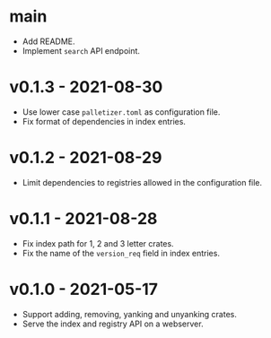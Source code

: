 # main
* Add README.
* Implement `search` API endpoint.

# v0.1.3 - 2021-08-30
* Use lower case `palletizer.toml` as configuration file.
* Fix format of dependencies in index entries.

# v0.1.2 - 2021-08-29
* Limit dependencies to registries allowed in the configuration file.

# v0.1.1 - 2021-08-28
* Fix index path for 1, 2 and 3 letter crates.
* Fix the name of the `version_req` field in index entries.

# v0.1.0 - 2021-05-17
* Support adding, removing, yanking and unyanking crates.
* Serve the index and registry API on a webserver.
